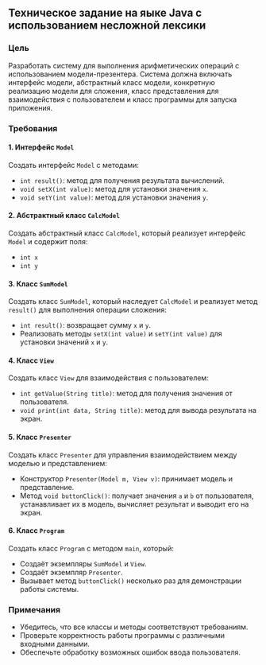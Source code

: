 ## Техническое задание на яыке Java с использованием несложной лексики

### Цель
Разработать систему для выполнения арифметических операций с использованием модели-презентера. Система должна включать интерфейс модели, абстрактный класс модели, конкретную реализацию модели для сложения, класс представления для взаимодействия с пользователем и класс программы для запуска приложения.

### Требования

#### 1. Интерфейс `Model`
Создать интерфейс `Model` с методами:
- `int result()`: метод для получения результата вычислений.
- `void setX(int value)`: метод для установки значения `x`.
- `void setY(int value)`: метод для установки значения `y`.

#### 2. Абстрактный класс `CalcModel`
Создать абстрактный класс `CalcModel`, который реализует интерфейс `Model` и содержит поля:
- `int x`
- `int y`

#### 3. Класс `SumModel`
Создать класс `SumModel`, который наследует `CalcModel` и реализует метод `result()` для выполнения операции сложения:
- `int result()`: возвращает сумму `x` и `y`.
- Реализовать методы `setX(int value)` и `setY(int value)` для установки значений `x` и `y`.

#### 4. Класс `View`
Создать класс `View` для взаимодействия с пользователем:
- `int getValue(String title)`: метод для получения значения от пользователя.
- `void print(int data, String title)`: метод для вывода результата на экран.

#### 5. Класс `Presenter`
Создать класс `Presenter` для управления взаимодействием между моделью и представлением:
- Конструктор `Presenter(Model m, View v)`: принимает модель и представление.
- Метод `void buttonClick()`: получает значения `a` и `b` от пользователя, устанавливает их в модель, вычисляет результат и выводит его на экран.

#### 6. Класс `Program`
Создать класс `Program` с методом `main`, который:
- Создаёт экземпляры `SumModel` и `View`.
- Создаёт экземпляр `Presenter`.
- Вызывает метод `buttonClick()` несколько раз для демонстрации работы системы.

### Примечания
- Убедитесь, что все классы и методы соответствуют требованиям.
- Проверьте корректность работы программы с различными входными данными.
- Обеспечьте обработку возможных ошибок ввода пользователя.